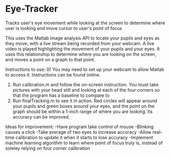 # Eye-Tracker
Tracks user's eye movement while looking at the screen to determine where user is looking and move cursor to user's point of focus

This uses the Matlab image analysis API to locate your pupils and eyes as they move, with a live stream being recorded from your webcam. A live video is played highlighting the movement of your pupils and your eyes. It uses this relationship to determine where you are looking on the screen, and moves a point on a graph to that point.

Instructions to use:
0) You may need to set up your webcam to allow Matlab to access it. Instructions can be found online.
1) Run calibration.m and follow the on-screen instruction. You must take pictures with your head still and looking at each of the four corners so that the program has a baseline to compare to
2) Run finalTracking.m to see it in action. Red circles will appear around your pupils and green boxes around your eyes, and the point on the graph should be within a 1-inch range of where you are looking. Its accuracy can be improved.

Ideas for improvement:
-Have program take control of mouse
-Blinking causes a click
-Take average of two eyes to increase accuracy
-Allow real-time calibration to update it when it starts to lose accuracy
-Implement machine learning algorithm to learn where point of focus truly is, instead of soleley relying on four corner calibration

